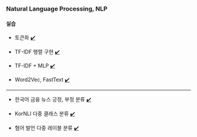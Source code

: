 ### Natural Language Processing, NLP

#### 실습

- 토큰화 [✔️](https://colab.research.google.com/drive/1tjWCtpym-TqQuBN43p_uxOCzu2WY9lgo?usp=sharing)

- TF-IDF 행렬 구현 [✔️](https://colab.research.google.com/drive/1U0VvJQnDF0ntUzwCJF3enlmH02oo5b1U?usp=sharing)

- TF-IDF + MLP [✔️](https://colab.research.google.com/drive/1tAyHUV_Hbh9tkkcq0BLYE00hQLM00OSr?usp=sharing)

- Word2Vec, FastText [✔️](https://colab.research.google.com/drive/1RRtCgmm6Dx2rpBKQmseZgtqlGLk0_EH0?usp=sharing)

---

- 한국어 금융 뉴스 긍정, 부정 분류 [✔️](https://colab.research.google.com/drive/1rMfHgLnBZzEZCC28Khp2LOgjdlkEulY5?usp=drive_link)

- KorNLI 다중 클래스 분류 [✔️](https://colab.research.google.com/drive/1UQwI2E5r5wxj19NjftZadVqCyUKZeR-I?usp=sharing)

- 혐어 발언 다중 레이블 분류 [✔️](https://colab.research.google.com/drive/1xh1PBZIexcOb3TlucarTgk8EWVWmGtLZ?usp=sharing)